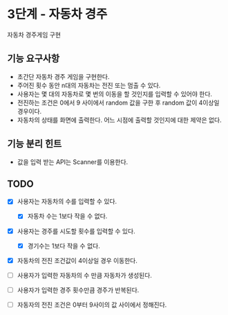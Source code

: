 # 3단계 - 자동차 경주
자동차 경주게임 구현

## 기능 요구사항
* 초간단 자동차 경주 게임을 구현한다.
* 주어진 횟수 동안 n대의 자동차는 전진 또는 멈출 수 있다.
* 사용자는 몇 대의 자동차로 몇 번의 이동을 할 것인지를 입력할 수 있어야 한다.
* 전진하는 조건은 0에서 9 사이에서 random 값을 구한 후 random 값이 4이상일 경우이다.
* 자동차의 상태를 화면에 출력한다. 어느 시점에 출력할 것인지에 대한 제약은 없다.

## 기능 분리 힌트
* 값을 입력 받는 API는 Scanner를 이용한다.

## TODO
- [X] 사용자는 자동차의 수를 입력할 수 있다.
    - [X] 자동차 수는 1보다 작을 수 없다.
- [X] 사용자는 경주를 시도할 횟수를 입력할 수 있다.
    - [X] 경기수는 1보다 작을 수 없다.
- [X] 자동차의 전진 조건값이 4이상일 경우 이동한다.
- [ ] 사용자가 입력한 자동차의 수 만큼 자동차가 생성된다.
- [ ] 사용자가 입력한 경주 횟수만큼 경주가 반복된다.
- [ ] 자동자의 전진 조건은 0부터 9사이의 값 사이에서 정해진다.

